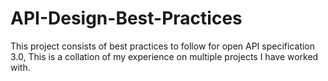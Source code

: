 # API-Design-Best-Practices
This project consists of best practices to follow for open API specification 3.0, This is a collation of my experience on multiple projects I have worked with.
